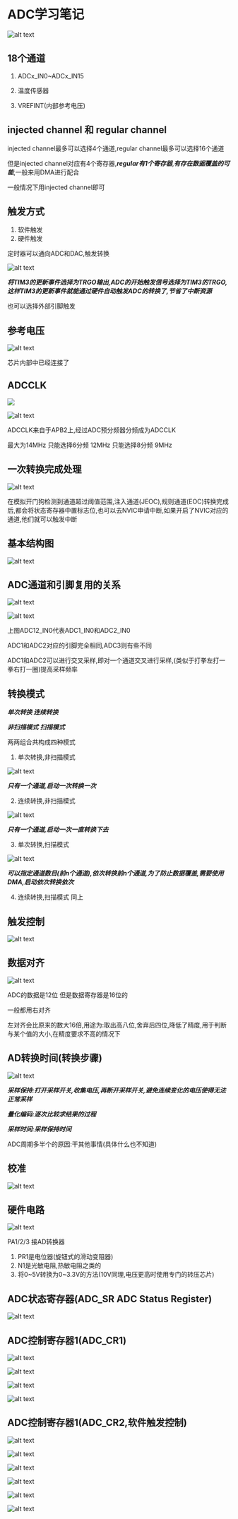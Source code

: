 # ADC学习笔记

![alt text](../.images/adc/image.png)

## 18个通道

1. ADCx_IN0~ADCx_IN15

2. 温度传感器

3. VREFINT(内部参考电压)

## injected channel 和 regular channel

injected channel最多可以选择4个通道,regular channel最多可以选择16个通道

但是injected channel对应有4个寄存器,***regular有1个寄存器***,***有存在数据覆盖的可能***,一般来用DMA进行配合

一般情况下用injected channel即可

## 触发方式

1. 软件触发
2. 硬件触发

定时器可以通向ADC和DAC,触发转换

![alt text](../.images/adc/image-1.png)

***将TIM3的更新事件选择为TRGO输出,ADC的开始触发信号选择为TIM3的TRGO,这样TIM3的更新事件就能通过硬件自动触发ADC的转换了,节省了中断资源***

也可以选择外部引脚触发

## 参考电压

![alt text](../.images/adc/image-2.png)

芯片内部中已经连接了

## ADCCLK

![](../.images/adc/image-3.png)

![alt text](../.images/adc/image-4.png)

ADCCLK来自于APB2上,经过ADC预分频器分频成为ADCCLK

最大为14MHz
只能选择6分频 12MHz
只能选择8分频 9MHz

## 一次转换完成处理

![alt text](../.images/adc/image-5.png)

在模拟开门狗检测到通道超过阈值范围,注入通道(JEOC),规则通道(EOC)转换完成后,都会将状态寄存器中置标志位,也可以去NVIC申请中断,如果开启了NVIC对应的通道,他们就可以触发中断

## 基本结构图

![alt text](../.images/adc/image-6.png)

## ADC通道和引脚复用的关系

![alt text](../.images/adc/image-7.png)

![alt text](../.images/adc/image-8.png)

上图ADC12_IN0代表ADC1_IN0和ADC2_IN0

ADC1和ADC2对应的引脚完全相同,ADC3则有些不同

ADC1和ADC2可以进行交叉采样,即对一个通道交叉进行采样,(类似于打拳左打一拳右打一圈)提高采样频率

## 转换模式

***单次转换 连续转换***

***非扫描模式*** ***扫描模式***

两两组合共构成四种模式

1. 单次转换,非扫描模式

![alt text](../.images/adc/image-10.png)

***只有一个通道,启动一次转换一次***

2. 连续转换,非扫描模式

![alt text](../.images/adc/image-11.png)

***只有一个通道,启动一次一直转换下去***

3. 单次转换,扫描模式

![alt text](../.images/adc/image-12.png)

***可以指定通道数目(前n个通道),依次转换前n个通道,为了防止数据覆盖,需要使用DMA,启动依次转换依次***

4. 连续转换,扫描模式
同上

## 触发控制

![alt text](../.images/adc/image-13.png)

## 数据对齐

![alt text](../.images/adc/image-14.png)

ADC的数据是12位 但是数据寄存器是16位的

一般都用右对齐

左对齐会比原来的数大16倍,用途为:取出高八位,舍弃后四位,降低了精度,用于判断与某个值的大小,在精度要求不高的情况下

## AD转换时间(转换步骤)

![alt text](../.images/adc/image-15.png)

***采样保持:打开采样开关,收集电压,再断开采样开关,避免连续变化的电压使得无法正常采样***

***量化编码:逐次比较求结果的过程***

***采样时间:采样保持时间***

ADC周期多半个的原因:干其他事情(具体什么也不知道)

## 校准

![alt text](../.images/adc/image-16.png)

## 硬件电路

![alt text](../.images/adc/image-17.png)

PA1/2/3 接AD转换器

1. PR1是电位器(旋钮式的滑动变阻器)
2. N1是光敏电阻,热敏电阻之类的
3. 将0~5V转换为0~3.3V的方法(10V同理,电压更高时使用专门的转压芯片)

## ADC状态寄存器(ADC_SR ADC Status Register)

![alt text](../.images/adc/image-18.png)

## ADC控制寄存器1(ADC_CR1)

![alt text](../.images/adc/image-19.png)

![alt text](../.images/adc/image-20.png)

![alt text](../.images/adc/image-21.png)

![alt text](../.images/adc/image-22.png)

## ADC控制寄存器1(ADC_CR2,软件触发控制)

![alt text](../.images/adc/image-23.png)

![alt text](../.images/adc/image-24.png)

![alt text](../.images/adc/image-25.png)

![alt text](../.images/adc/image-26.png)

![alt text](../.images/adc/image-27.png)

![alt text](../.images/adc/image-28.png)
